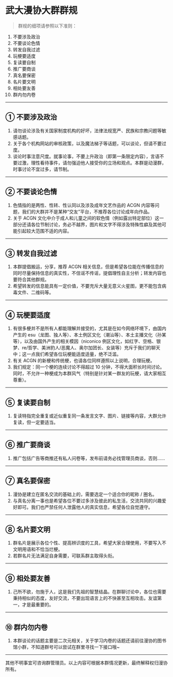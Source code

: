 # 武大漫协大群群规

> 群规的细项请参照以下准则：

1. 不要涉及政治
2. 不要谈论色情
3. 转发自我过滤
4. 玩梗要适度
5. 复读要自制
6. 推广要商谈
7. 真名要保密
8. 名片要文明
9. 相处要友善
10. 群内勿内卷

---

## ① 不要涉及政治

1. 请勿谈论涉及有关国家制度机构的好坏，法律法规宽严、民族和宗教问题等敏感话题。
2. 关于各个机构网站的审核政策，以及魔法梯子等话题，可以谈论，但请不要过度。
3. 谈论时事注意尺度。就事论事，不要上升政治（即第一条限定内容），言语不要过激，理性看待事件，请勿强迫他人接受你的立场和观点。本群是动漫群，时事讨论不宜过多，请节制。

---

## ② 不要谈论色情

1. 色情指的是两性、性转、性认同以及涉及成年文艺作品的 ACGN 内容等问题，我们的大群并不是某种“交友”平台，不推荐各位讨论成年向作品。
2. 关于 ACGN 文化中介于成人和儿童之间的软色情（例如露出特定部位）这一部分还请各位节制讨论，务必不越界，图片和文字不得涉及特殊性癖及其他可能引起较大范围不适的内容。

---

## ③ 转发自我过滤

1. 本群提倡搬运，分享，推荐 ACGN 相关信息，但是希望各位能在传播信息的同时尽量保持信息的真实性，不信谣不传谣，提倡理性自主分析；转发内容也要符合其他群规。
2. 希望转发的信息能具有一定价值，不要充斥大量无意义火星图，更不能包含病毒文件、二维码等。

---

## ④ 玩梗要适度

1. 有很多梗并不是所有人都能理解并接受的，尤其是在如今网络环境下，由国内产生的 esu（龙图、独人等）、本土例区文化（潮汕等）、本土主播文化（孙某等），以及由国外产生的相关模因（niconico 例区文化，如红字、空格、银梦、re/哲学、美洲豹人/恶魔人、奥尔加团长、女装等）充斥于我们的聊天中；这一点我们希望各位玩梗能适度适量，绝不泛滥。
2. 有关 ACGN 的新梗和传统梗，也请各位同样遵照以上说明，合理玩梗。
3. 我们规定：同一个梗的连续讨论不得超过 10 分钟，不得大面积长时间讨论。同时，不允许一种梗成为本群风气（特别是针对某一群友的玩梗，请大家相互尊重）。

---

## ⑤ 复读要自制

1. 复读特指完全重复或近似重复同一条发言文字、图片、链接等内容，大群允许复读，但一定要适当。

---

## ⑥ 推广要商谈

1. 推广包括广告等商推还有私人问卷等，发布前请务必找管理员商谈，否则……

---

## ⑦ 真名要保密

1. 漫协是建立在匿名交流的基础上的，需要选定一个适合你的昵称 / 圈名。
2. 与真名分离一事也是希望各位不要过多涉及彼此的私生活，交流共同的兴趣爱好即可。我们也严禁任何人泄露他人的真实信息，希望各位自觉遵守。

---

## ⑧ 名片要文明

1. 群名片是展示各位个性、提高辨识度的工具，希望大家合理使用，不要写入不文明用语和不恰当烂梗。
2. 若群名片无法满足自身需要，可联系群主取得头衔。

---

## ⑨ 相处要友善

1. 己所不欲，勿施于人，这是我们先祖的智慧结晶。在群聊讨论中，各位也需要秉持相似的态度，友好交流，不要出现语言上的不快甚至互相攻击。友谊第一，才是最重要的。

---

## ⑩ 群内勿内卷

1. 本群谈论的话题主要是二次元相关，关于学习内卷的话题还请前往漫协的图书馆小群，不知道群号可以尝试在群里寻找一下接口哦~

---

其他不明事宜可咨询群管理员。以上内容可根据本群情况更新，最终解释权归漫协所有。